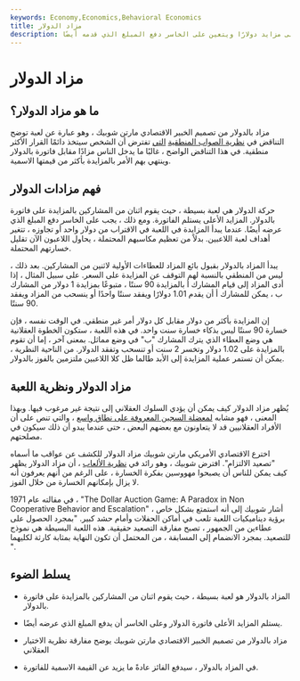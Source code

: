```yaml
---
keywords: Economy,Economics,Behavioral Economics
title: مزاد الدولار
description: المزاد بالدولار عبارة عن لعبة متسلسلة غير صفرية حيث يتلقى أعلى مزايد دولارًا ويتعين على الخاسر دفع المبلغ الذي قدمه أيضًا.
---
```


# مزاد الدولار
## ما هو مزاد الدولار؟

مزاد بالدولار من تصميم الخبير الاقتصادي مارتن شوبيك ، وهو عبارة عن لعبة توضح التناقض في [نظرية الصواب المنطقية](/rational-choice-theory) [التي](/rational-choice-theory) تفترض أن الشخص سيتخذ دائمًا القرار الأكثر منطقية. في هذا التناقض الواضح ، غالبًا ما يدخل الناس مزادًا مقابل فاتورة بالدولار وينتهي بهم الأمر بالمزايدة بأكثر من قيمتها الاسمية.

## فهم مزادات الدولار

حركة الدولار هي لعبة بسيطة ، حيث يقوم اثنان من المشاركين بالمزايدة على فاتورة بالدولار. المزايد الأعلى يستلم الفاتورة. ومع ذلك ، يجب على الخاسر دفع المبلغ الذي عرضه أيضًا. عندما يبدأ المزايدة في اللعبة في الاقتراب من دولار واحد أو تجاوزه ، تتغير أهداف لعبة اللاعبين. بدلاً من تعظيم مكاسبهم المحتملة ، يحاول اللاعبون الآن تقليل خسارتهم المحتملة.

يبدأ المزاد بالدولار بقبول بائع المزاد للعطاءات الأولية لاثنين من المشاركين. بعد ذلك ، ليس من المنطقي بالنسبة لهم التوقف عن المزايدة على السعر. على سبيل المثال ، إذا أدى المزاد إلى قيام المشارك أ بالمزايدة 90 سنتًا ، متبوعًا بمزايدة 1 دولار من المشارك ب ، يمكن للمشارك أ أن يقدم 1.01 دولارًا ويفقد سنتًا واحدًا أو ينسحب من المزاد ويفقد 90 سنتًا.

إن المزايدة بأكثر من دولار مقابل كل دولار أمر غير منطقي. في الوقت نفسه ، فإن خسارة 90 سنتًا ليس بذكاء خسارة سنت واحد. في هذه اللعبة ، ستكون الخطوة العقلانية هي وضع العطاء الذي يترك المشارك "ب" في وضع مماثل. بمعنى آخر ، إما أن تقوم بالمزايدة على 1.02 دولار وتخسر 2 سنت أو تنسحب وتفقد الدولار. من الناحية النظرية ، يمكن أن تستمر عملية المزايدة إلى الأبد طالما ظل كلا اللاعبين ملتزمين بالفوز بالدولار.

## مزاد الدولار ونظرية اللعبة

يُظهر مزاد الدولار كيف يمكن أن يؤدي السلوك العقلاني إلى نتيجة غير مرغوب فيها. وبهذا المعنى ، فهو مشابه [لمعضلة السجين المعروفة على نطاق واسع](/prisoners-dilemma) ، والتي تنص على أن الأفراد العقلانيين قد لا يتعاونون مع بعضهم البعض ، حتى عندما يبدو أن ذلك سيكون في مصلحتهم.

اخترع الاقتصادي الأمريكي مارتن شوبيك مزاد الدولار للكشف عن عواقب ما أسماه "تصعيد الالتزام". افترض شوبيك ، وهو رائد في [نظرية الألعاب](/gametheory) ، أن مزاد الدولار يظهر كيف يمكن للناس أن يصبحوا مهووسين بفكرة الخسارة ، على الرغم من أنهم يعرفون أنه لا يزال بإمكانهم الخسارة من خلال الفوز.

في مقالته عام 1971 ، "The Dollar Auction Game: A Paradox in Non Cooperative Behavior and Escalation" ، أشار شوبيك إلى أنه استمتع بشكل خاص برؤية ديناميكيات اللعبة تلعب في أماكن الحفلات وأمام حشد كبير. "بمجرد الحصول على عطاءين من الجمهور ، تصبح مفارقة التصعيد حقيقية. هذه اللعبة البسيطة هي نموذج للتصعيد. بمجرد الانضمام إلى المسابقة ، من المحتمل أن تكون النهاية بمثابة كارثة لكليهما ".

## يسلط الضوء

- المزاد بالدولار هو لعبة بسيطة ، حيث يقوم اثنان من المشاركين بالمزايدة على فاتورة بالدولار.

- يستلم المزايد الأعلى فاتورة الدولار وعلى الخاسر أن يدفع المبلغ الذي عرضه أيضًا.

- مزاد بالدولار من تصميم الخبير الاقتصادي مارتن شوبيك يوضح مفارقة نظرية الاختيار العقلاني

- في المزاد بالدولار ، سيدفع الفائز عادةً ما يزيد عن القيمة الاسمية للفاتورة.

